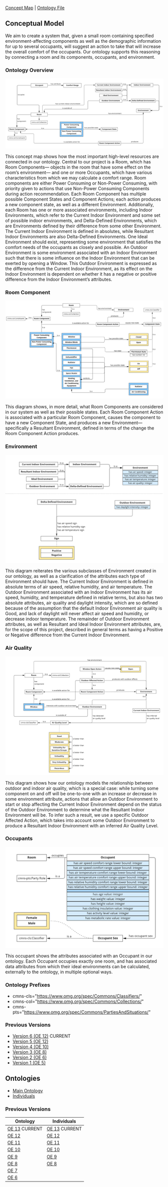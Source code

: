 [Concept Map](#conceptual-model) | [Ontology File](#ontologies) 

## Conceptual Model

We aim to create a system that, given a small room containing specified environment-affecting components as well as the demographic information for up to several occupants, will suggest an action to take that will increase the overall comfort of the occupants. Our ontology supports this reasoning by connecting a room and its components, occupants, and environment.


### Ontology Overview

![Ontology Overview Diagram](images/OE_13_IEQ_Management_System_ConceptualModel_1.PNG)

This concept map shows how the most important high-level resources are connected in our ontology. Central to our project is a Room, which has Room Components— objects in the room that have some effect on the room’s environment— and one or more Occupants, which have various characteristics from which we may calculate a comfort range. Room components are either Power Consuming or Non-Power Consuming, with priority given to actions that use Non-Power Consuming Components during action recommendation. Each Room Component has multiple possible Component States and Component Actions; each action produces a new component state, as well as a different Environment. Additionally, each Room has one or more associated environments, including Indoor Environments, which refer to the Current Indoor Environment and some set of possible indoor environments, and Delta-Defined Environments, which are Environments defined by their difference from some other Environment. The Current Indoor Environment is defined in absolutes, while Resultant Indoor Environments are also Delta-Defined Environments. One Ideal Environment should exist, representing some environment that satisfies the comfort needs of the occupants as closely and possible. An Outdoor Environment is some environment associated with an Indoor Environment such that there is some influence on the Indoor Environment that can be exerted by opening a Window. This Outdoor Environment is expressed as the difference from the Current Indoor Environment, as its effect on the Indoor Environment is dependent on whether it has a negative or positive difference from the Indoor Environment’s attributes.

### Room Component
![Room Component Diagram](images/OE_13_IEQ_Management_System_ConceptualModel_2.PNG)

This diagram shows, in more detail, what Room Components are considered in our system as well as their possible states. Each Room Component Action is associated with a particular Room Component, causes the component to have a new Component State, and produces a new Environment— specifically a Resultant Environment, defined in terms of the change the Room Component Action produces.

### Environment
![Environment Diagram](images/OE_13_IEQ_Management_System_ConceptualModel_3.PNG)

This diagram reiterates the various subclasses of Environment created in our ontology, as well as a clarification of the attributes each type of Environment should have. The Current Indoor Environment is defined in absolute terms of air speed, relative humidity, and air temperature. The Outdoor Environment associated with an Indoor Environment has its air speed, humidity, and temperature defined in relative terms, but also has two absolute attributes, air quality and daylight intensity, which are so defined because of the assumption that the default Indoor Environment air quality is Good, and lack of daylight will never affect air speed and humidity, or decrease indoor temperature. The remainder of Outdoor Environment attributes, as well as Resultant and Ideal Indoor Environment attributes, are, for the scope of this project, described in general terms as having a Positive or Negative difference from the Current Indoor Environment.

### Air Quality
![Air Quality Diagram](images/OE_13_IEQ_Management_System_ConceptualModel_4.PNG)

This diagram shows how our ontology models the relationship between outdoor and indoor air quality, which is a special case: while turning some component on and off will be one-to-one with an increase or decrease in some environment attribute, actions that allow an Outdoor Environment to start or stop affecting the Current Indoor Environment depend on the status of the Outdoor Environment to determine what the Resultant Indoor Environment will be. To infer such a result, we use a specific Outdoor Affected Action, which takes into account some Outdoor Environment to produce a Resultant Indoor Environment with an inferred Air Quality Level.

### Occupants
![Occupant Diagram](images/OE_13_IEQ_Management_System_ConceptualModel_5.PNG)

This occupant shows the attributes associated with an Occupant in our ontology. Each Occupant occupies exactly one room, and has associated data attributes from which their ideal environments can be calculated, externally to the ontology, in multiple optional ways.

### Ontology Prefixes
- cmns-cls="https://www.omg.org/spec/Commons/Classifiers/"
- cmns-col="https://www.omg.org/spec/Commons/Collections/"
- cmns-pts="https://www.omg.org/spec/Commons/PartiesAndSituations/"

### Previous Versions

- [Version 6 (OE 12)](https://docs.google.com/document/d/e/2PACX-1vQylY9mn8MdmqGYpoH_aO8xqncU3q8qgM0bVfN_cicqdNd_aeedkyW_PFIrupZSy_AX94yfTG0xE-EJ/pub) CURRENT
- [Version 5 (OE 12)](https://docs.google.com/document/d/e/2PACX-1vSw7lUhroHhFwmxZBdyKkvm6LnfRIOyQBr9keHI-LKNRx5j0NTQQxeY5LHw033ltmrAoSu5JqzxsjZ2/pub)
- [Version 4 (OE 10)](https://drive.google.com/file/d/1KBWr0WCVRvt_qdKMcTlZXjD_QgQer4YE/view?usp=sharing)
- [Version 3 (OE 8)](https://drive.google.com/file/d/1TKyZMECKkrVbj1IumNUA7Mr-ySvIPOyF/view?usp=sharing)
- [Version 2 (OE 6)](https://drive.google.com/file/d/1flNzd0NzZzrsa6nSemaQal0lpTnElB1l/view?usp=sharing)
- [Version 1 (OE 5)](https://drive.google.com/file/d/1yJqxKVTRcumLYXdhePVD13OTwe4al6JT/view?usp=sharing)


## Ontologies
- [Main Ontology][oe-current]
- [Individuals][oe-current-ind]

### Previous Versions

| Ontology                   | Individuals        |
|----------------------------|--------------------|
| [OE 13][oe-13-ont] CURRENT | [OE 13][oe-13-ind] CURRENT |
| [OE 12][oe-12-ont]         | [OE 12][oe-12-ind] |
| [OE 11][oe-11-ont]         | [OE 11][oe-11-ind] |
| [OE 10][oe-10-ont]         | [OE 10][oe-10-ind] |
| [OE 9][oe-9-ont]           | [OE 9][oe-9-ind]   |
| [OE 8][oe-8-ont]           | [OE 8][oe-8-ind]   |
| [OE 7][oe-7-ont]           |                    |
| [OE 6][oe-6-ont]           |                    |

[oe-current]: https://raw.githubusercontent.com/tetherless-world/ontology-engineering/indoor-environment-manager/oe2022/indoor-environment-manager/indoor-environment-manager.rdf
[oe-current-ind]: https://raw.githubusercontent.com/tetherless-world/ontology-engineering/indoor-environment-manager/oe2022/indoor-environment-manager/indoor-environment-manager-individuals.rdf

[oe-13-ont]: https://drive.google.com/file/d/1h9NlJgBPecFV3bnhgzx_Z4ZnwIR8DevD/view?usp=sharing
[oe-13-ind]: https://drive.google.com/file/d/1P3N7OYgSOJvUAa04GMwaPEmxjXh11Q8j/view?usp=sharing
[oe-12-ont]: https://drive.google.com/file/d/163wP6_7lnsurJFzRiVUyjKO954ZL0PIa/view?usp=sharing
[oe-12-ind]: https://drive.google.com/file/d/1OOd6jBaszlkFgTx0_n9utCOoqBs2COxM/view?usp=sharing
[oe-11-ont]: https://drive.google.com/file/d/1XtraM1W_y4D_L-pubxanNSri4vryW80t/view?usp=sharing
[oe-11-ind]: https://drive.google.com/file/d/1BlrUgyI8UzMUdmbOg-BKcu15iROlOkXJ/view?usp=sharing
[oe-10-ont]: https://drive.google.com/file/d/1BtQrXq5zChT-ZGwCXyW8THV615Ppe5o8/view?usp=sharing
[oe-10-ind]: https://drive.google.com/file/d/17Ie0SSndCoWPiWMl3wj7VhdtMU0AvML6/view?usp=sharing
[oe-9-ont]: https://drive.google.com/file/d/13iBBe-5aJmbTNVseWYV-ZhUIzVuZ3SMb/view?usp=sharing
[oe-9-ind]: https://drive.google.com/file/d/1XO-PXqexPTZ2O4cIBCV2Ccc0bhMNhBoE/view?usp=sharing
[oe-8-ont]: https://drive.google.com/file/d/1X9NW2gPrfn2bKI22yidyKDglUxtjOJCO/view?usp=sharing
[oe-8-ind]: https://drive.google.com/file/d/1qLbnwGmGNuiXDlMiTI534nDgBdnLOVHK/view?usp=sharing
[oe-7-ont]: https://drive.google.com/file/d/1y_wbfqx8kfL1v-gwhOmNouOI81pz6AY8/view?usp=sharing
[oe-6-ont]: https://drive.google.com/file/d/1xO0Oi_e_AuzzqE3LZpJdHwQkIVfQtHPt/view?usp=sharing
